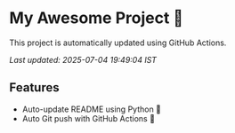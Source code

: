 # My Awesome Project 🚀

This project is automatically updated using GitHub Actions.

_Last updated: 2025-07-04 19:49:04 IST_

## Features
- Auto-update README using Python 🐍
- Auto Git push with GitHub Actions 🤖
